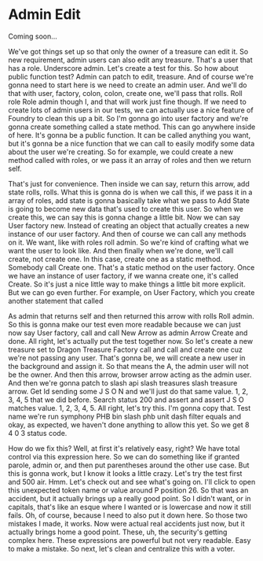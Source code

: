 # Admin Edit

Coming soon...

We've got things set up so that only the owner of a treasure can edit it. So new requirement, admin users can also edit any treasure. That's a user that has a role. Underscore admin. Let's create a test for this. So how about public function test? Admin can patch to edit, treasure. And of course we're gonna need to start here is we need to create an admin user. And we'll do that with user, factory, colon, colon, create one, we'll pass that rolls. Roll role Role admin though I, and that will work just fine though. If we need to create lots of admin users in our tests, we can actually use a nice feature of Foundry to clean this up a bit. So I'm gonna go into user factory and we're gonna create something called a state method. This can go anywhere inside of here. It's gonna be a public function. It can be called anything you want, but it's gonna be a nice function that we can call to easily modify some data about the user we're creating. So for example, we could create a new method called with roles, or we pass it an array of roles and then we return self.

That's just for convenience. Then inside we can say, return this arrow, add state rolls, rolls. What this is gonna do is when we call this, if we pass it in a array of roles, add state is gonna basically take what we pass to Add State is going to become new data that's used to create this user. So when we create this, we can say this is gonna change a little bit. Now we can say User factory new. Instead of creating an object that actually creates a new instance of our user factory. And then of course we can call any methods on it. We want, like with roles roll admin. So we're kind of crafting what we want the user to look like. And then finally when we're done, we'll call create, not create one. In this case, create one as a static method. Somebody call Create one. That's a static method on the user factory. Once we have an instance of user factory, if we wanna create one, it's called Create. So it's just a nice little way to make things a little bit more explicit. But we can go even further. For example, on User Factory, which you create another statement that called

As admin that returns self and then returned this arrow with rolls Roll admin. So this is gonna make our test even more readable because we can just now say User factory, call and call New Arrow as admin Arrow Create and done. All right, let's actually put the test together now. So let's create a new treasure set to Dragon Treasure Factory call and call and create one cuz we're not passing any user. That's gonna be, we will create a new user in the background and assign it. So that means the A, the admin user will not be the owner. And then this arrow, browser arrow acting as the admin user. And then we're gonna patch to slash api slash treasures slash treasure arrow. Get Id sending some J S O N and we'll just do that same value. 1, 2, 3, 4, 5 that we did before. Search status 200 and assert and assert J S O matches value. 1, 2, 3, 4, 5. All right, let's try this. I'm gonna copy that. Test name we're run symphony PHB bin slash phb unit dash filter equals and okay, as expected, we haven't done anything to allow this yet. So we get 8 4 0 3 status code.

How do we fix this? Well, at first it's relatively easy, right? We have total control via this expression here. So we can do something like if granted parole, admin or, and then put parentheses around the other use case. But this is gonna work, but I know it looks a little crazy. Let's try the test first and 500 air. Hmm. Let's check out and see what's going on. I'll click to open this unexpected token name or value around P position 26. So that was an accident, but it actually brings up a really good point. So I didn't want, or in capitals, that's like an esque where I wanted or is lowercase and now it still fails. Oh, of course, because I need to also put it down here. So those two mistakes I made, it works. Now were actual real accidents just now, but it actually brings home a good point. These, uh, the security's getting complex here. These expressions are powerful but not very readable. Easy to make a mistake. So next, let's clean and centralize this with a voter.
